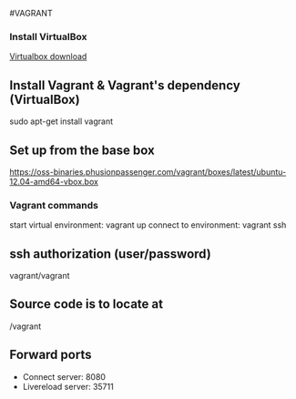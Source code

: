 #VAGRANT

### Install VirtualBox
[Virtualbox download](https://www.virtualbox.org/wiki/Linux_Downloads)

## Install Vagrant & Vagrant's dependency (VirtualBox)
sudo apt-get install vagrant

## Set up from the base box 
https://oss-binaries.phusionpassenger.com/vagrant/boxes/latest/ubuntu-12.04-amd64-vbox.box

### Vagrant commands
start virtual environment: vagrant up
connect to environment: vagrant ssh

## ssh authorization (user/password)

vagrant/vagrant

## Source code is to locate at

/vagrant

## Forward ports

- Connect server: 8080
- Livereload server: 35711
